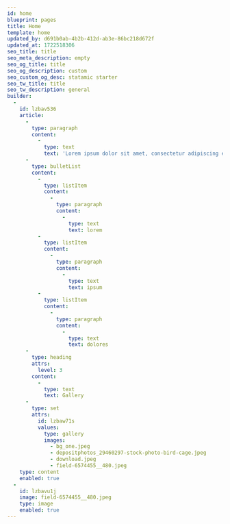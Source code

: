 ```yaml
---
id: home
blueprint: pages
title: Home
template: home
updated_by: d691b0ab-4b2b-412d-ab3e-86bc218d672f
updated_at: 1722518306
seo_title: title
seo_meta_description: empty
seo_og_title: title
seo_og_description: custom
seo_custom_og_desc: statamic starter
seo_tw_title: title
seo_tw_description: general
builder:
  -
    id: lzbav536
    article:
      -
        type: paragraph
        content:
          -
            type: text
            text: 'Lorem ipsum dolor sit amet, consectetur adipiscing elit. Etiam et libero sit amet ante rhoncus scelerisque. Sed at ornare odio. Cras vitae tristique nunc. Suspendisse porttitor elit sit amet quam accumsan efficitur. Phasellus cursus hendrerit felis, sed aliquet neque eleifend sed. Maecenas ut metus commodo, vestibulum massa eu, vestibulum odio. Proin aliquam ex non nisi ultrices convallis interdum ac quam.'
      -
        type: bulletList
        content:
          -
            type: listItem
            content:
              -
                type: paragraph
                content:
                  -
                    type: text
                    text: lorem
          -
            type: listItem
            content:
              -
                type: paragraph
                content:
                  -
                    type: text
                    text: ipsum
          -
            type: listItem
            content:
              -
                type: paragraph
                content:
                  -
                    type: text
                    text: dolores
      -
        type: heading
        attrs:
          level: 3
        content:
          -
            type: text
            text: Gallery
      -
        type: set
        attrs:
          id: lzbaw71s
          values:
            type: gallery
            images:
              - bg_one.jpeg
              - depositphotos_29460297-stock-photo-bird-cage.jpeg
              - download.jpeg
              - field-6574455__480.jpeg
    type: content
    enabled: true
  -
    id: lzbavu1j
    image: field-6574455__480.jpeg
    type: image
    enabled: true
---
```

